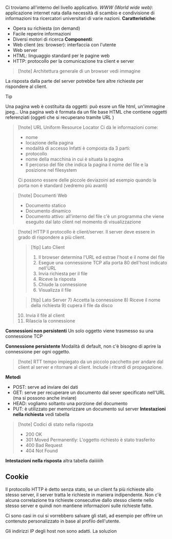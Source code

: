 Ci troviamo all'interno del livello applicativo.
*WWW (World wide web)*: applicazione internet nata dalla necessità di scambio e condivisione di informazioni tra ricercatori universitari di varie nazioni.
**Caratteristiche**:
- Opera su richiesta (on demand)
- Facile reperire informazioni
- Diversi motori di ricerca
**Componenti**:
 - Web client (es: browser): interfaccia con l'utente
 - Web server
 - HTML: linguaggio standard per le pagine web
 - HTTP: protocollo per la comunicazione tra client e server
 >[!note] Architettura generale di un browser
 >vedi immagine
 
 La risposta dalla parte del server potrebbe fare altre richieste per rispondere al client.
>[!tip]
>Una pagina web è costituita da oggetti: può essre un file html, un'immagine jpeg...
>Una pagina web è formata da un file base HTML che contiene oggetti referenziati (oggeti che si recuperano tramite URL )

>[!note] URL Uniform Resource Locator
>Ci dà le informazioni come:
>- nome
>- locazione della pagina
>- modalità di accesso
>Infatti è composta da 3 parti:
>- protocollo
>- nome della macchina in cui è situata la pagina
>- Il percorso del file che indica la pagina il nome del file e la posizione nel filesystem
>
>Ci possono essere delle piccole deviazoini ad esempio quando la porta non è standard (vedremo più avanti)


 >[!note] Documenti Web
 >- Documento statico
 >- Documento dinamico
 >- Documento attivo: all'interno del file c'è un programma che viene eseguito dal lato client nel momento di visualizzazione
 
 >[!note] HTTP 
 >Il protocollo è client/server. Il server deve essere in grado di rispondere a più client.
 >>[!tip] Lato Client
 >>1) Il browser determina l'URL ed estrae l'host e il nome del file 
 >>2) Esegue una connessione TCP alla porta 80 dell'host indicato nell'URL
 >>3) Invia richiesta per il file
 >>4) Riceve la risposta
 >>5) Chiude la connessione
 >>6) Visualizza il file
 >
 >
 >
 >>[!tip]  Lato Server
 >>7) Accetta la connessione
 >>8) Riceve il nome della richiesta
>>9) cupera il file da disco
 >10)  Invia il file al client
 >11)  Rilascia la connessione
 
 **Connessioni non persistenti**
	 Un solo oggetto viene trasmesso su una connessione TCP

 **Connessione persistente** 
	 Modalità di default, non c'è bisogno di aprire la connessione per ogni oggetto.

>[!note] RTT
>tempo impiegato da un piccolo pacchetto per andare dal client al server e ritornare al client. Include i ritrardi di propagazione.

 **Metodi**
 - POST: serve ad inviare dei dati
 - GET: serve per recuperare un documento dal sever specificato nell'URL (ma si possono anche inviare)
 - HEAD: vogliamo soltanto una porzione del documento
 - PUT: è utilizzato per memorizzare un documento sul server
 **Intestazioni nella richiesta**
 vedi tabella

>[!note] Codici di stato nella risposta
>- 200 OK
>- 301 Moved Permanently: L'oggetto richiesto è stato trasferito
>- 400 Bad Request
>- 404 Not Found

**Intestazioni nella risposta**
altra tabella daiiiiiih

## Cookie 
Il protocollo HTTP è detto senza stato, se un client fa più richieste allo stesso server, il server tratta le richieste in maniera indipendente. Non c'è alcuna correlazione tra richieste consecutive dallo stesso cliente nello stesso server e quindi non mantiene informazioni sulle richieste fatte.

Ci sono casi in cui si vorrebbero salvare gli stati, ad esempio per offrire un contenuto personalizzato in base al profilo dell'utente.

Gli indirizzi IP degli host non sono adatti.
La soluzion






